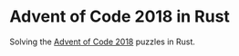# Advent of Code 2018 in Rust

Solving the [Advent of Code 2018] puzzles in Rust.

[Advent of Code 2018]: http://adventofcode.com/2018
